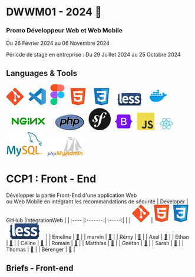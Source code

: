 # DWWM01 - 2024 👋
### Promo Développeur Web et Web Mobile 
Du 26 Février 2024 au 06 Novembre 2024

Période de stage en entreprise : Du 29 Juillet 2024  au 25 Octobre 2024

## Languages & Tools  
![imgGit](./profile/img/git.svg)&nbsp;&nbsp;
![imgVscode](./profile/img/vscode.svg)&nbsp;&nbsp;
![imgFigma](./profile/img/figma.svg)&nbsp;&nbsp;
![imgHtml](./profile/img/html.svg) &nbsp;&nbsp;
![imgCSS](./profile/img/css.svg)&nbsp;&nbsp;
![imgLess](./profile/img/less.svg)&nbsp;&nbsp; 
![imgDocker](./profile/img/docker.svg)&nbsp;&nbsp;
![imgNginx](./profile/img/nginx.svg)&nbsp;&nbsp;
![imgPhp](./profile/img/php1.svg)&nbsp;&nbsp;
![imgSymfony](./profile/img/symfony.svg)&nbsp;&nbsp;
![imgBootStrap](./profile/img/bootstrap.svg)&nbsp;&nbsp; 
![imgJs](./profile/img/javascript.svg)&nbsp;&nbsp;
![imgReact](./profile/img/react.svg)&nbsp;&nbsp;
![imgMySql](./profile/img/mysql1.svg)&nbsp;&nbsp;
![imgPhpMyAdmin](./profile/img/PhpMyAdmin.svg)&nbsp;&nbsp;

# CCP1 : Front - End    
Développer la partie Front-End d'une application Web   
ou Web Mobile en intégrant les recommandations de sécurité
| Developer | GitHub |IntégrationWeb |
| :---- |:-------:| :-----:|
|  |  ![imgGit](./profile/img/git.svg)&nbsp;|![imgHtml](./profile/img/html.svg)&nbsp;![imgCSS](./profile/img/css.svg) ![imgLess](./profile/img/less-1.svg)&nbsp;&nbsp;|
| Emeline  | <a href="https://github.com/EmyFoxB">🔗</a>     |
| marvin  | <a href="https://github.com/ColleMarvin">🔗</a>     |
| Rémy  | <a href="https://github.com/Lansweg">🔗</a>     |
| Axel  | <a href="https://github.com/DelannoyAxel">🔗</a>     |
| Ethan  | <a href="https://github.com/EthanDelannoy">🔗</a>     |
| Céline  | <a href="https://github.com/Nelicee">🔗</a>     |
| Romain  | <a href="https://github.com/rdulongcourty">🔗</a>     |
| Matthias  | <a href="https://github.com/Tortthias">🔗</a>     |
| Gaëtan  | <a href="https://github.com/GaetanHosselet">🔗</a>     |
| Sarah  | <a href="https://github.com/sarahjandau">🔗</a>     |
| Thomas  | <a href="">🔗</a>     |
| Bérenger  | <a href="https://github.com/PBerenger">🔗</a>     |

## Briefs - Front-end


<!--

**Here are some ideas to get you started:**

🙋‍♀️ A short introduction - what is your organization all about?
🌈 Contribution guidelines - how can the community get involved?
👩‍💻 Useful resources - where can the community find your docs? Is there anything else the community should know?
🍿 Fun facts - what does your team eat for breakfast?
🧙 Remember, you can do mighty things with the power of [Markdown](https://docs.github.com/github/writing-on-github/getting-started-with-writing-and-formatting-on-github/basic-writing-and-formatting-syntax)
-->
